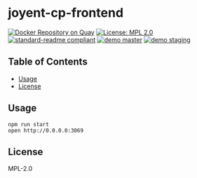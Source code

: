 # joyent-cp-frontend

[![Docker Repository on Quay](https://quay.io/repository/yldio/joyent-cp-frontend/status)](https://quay.io/repository/yldio/joyent-cp-frontend)
[![License: MPL 2.0](https://img.shields.io/badge/License-MPL%202.0-brightgreen.svg)](https://opensource.org/licenses/MPL-2.0)
[![standard-readme compliant](https://img.shields.io/badge/standard--readme-OK-green.svg)](https://github.com/RichardLitt/standard-readme)
[![demo master](https://img.shields.io/badge/demo-master-3B47CC.svg)](http://cp-frontend-master.svc.f4b20699-b323-4452-9091-977895896da6.eu-ams-1.triton.zone:5000)
[![demo staging](https://img.shields.io/badge/demo-staging-3B47CC.svg)](http://cp-frontend-staging.svc.f4b20699-b323-4452-9091-977895896da6.eu-ams-1.triton.zone:5000)

## Table of Contents

- [Usage](#usage)
- [License](#license)

## Usage

```
npm run start
open http://0.0.0.0:3069
```

## License

MPL-2.0
